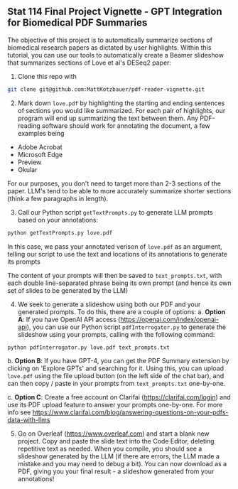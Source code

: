 ## Stat 114 Final Project Vignette - GPT Integration for Biomedical PDF Summaries

The objective of this project is to automatically summarize sections of biomedical research papers as dictated by user highlights. Within this tutorial, you can use our tools to automatically create a Beamer slideshow that summarizes sections of Love et al's DESeq2 paper:

1. Clone this repo with
```sh
git clone git@github.com:MattKotzbauer/pdf-reader-vignette.git 
```
2. Mark down `love.pdf` by highlighting the starting and ending sentences of sections you would like summarized. For each pair of highlights, our program will end up summarizing the text between them. Any PDF-reading software should work for annotating the document, a few examples being
- Adobe Acrobat
- Microsoft Edge
- Preview
- Okular

For our purposes, you don't need to target more than 2-3 sections of the paper. LLM's tend to be able to more accurately summarize shorter sections (think a few paragraphs in length). 

3. Call our Python script `getTextPrompts.py` to generate LLM prompts based on your annotations: 

```sh
python getTextPrompts.py love.pdf
```

In this case, we pass your annotated verison of `love.pdf` as an argument, telling our script to use the text and locations of its annotations to generate its prompts

The content of your prompts will then be saved to `text_prompts.txt`, with each double line-separated phrase being its own prompt (and hence its own set of slides to be generated by the LLM)

4. We seek to generate a slideshow using both our PDF and your generated prompts. To do this, there are a couple of options: 
a. **Option A**: If you have OpenAI API access (https://openai.com/index/openai-api), you can use our Python script `pdfInterrogator.py` to generate the slideshow using your prompts, calling with the following command: 
```sh
python pdfInterrogator.py love.pdf text_prompts.txt
```

b. **Option B**: If you have GPT-4, you can get the PDF Summary extension by clicking on 'Explore GPTs' and searching for it. Using this, you can upload `love.pdf` using the file upload button (on the left side of the chat bar), and can then copy / paste in your prompts from `text_prompts.txt` one-by-one.

c. **Option C**: Create a free account on Clarifai (https://clarifai.com/login) and use its PDF upload feature to answer your prompts one-by-one. For more info see https://www.clarifai.com/blog/answering-questions-on-your-pdfs-data-with-llms

5. Go on Overleaf (https://www.overleaf.com) and start a blank new project. Copy and paste the slide text into the Code Editor, deleting repetitive text as needed. When you compile, you should see a slideshow generated by the LLM (if there are errors, the LLM made a mistake and you may need to debug a bit). You can now download as a PDF, giving you your final result - a slideshow generated from your annotations!








